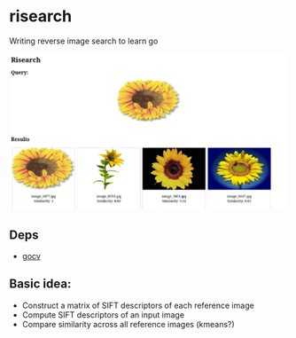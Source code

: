# risearch

Writing reverse image search to learn go

![SIFT Keypoints](screenshot.png)

## Deps
* [gocv](https://gocv.io/)

## Basic idea:
* Construct a matrix of SIFT descriptors of each reference image
* Compute SIFT descriptors of an input image
* Compare similarity across all reference images (kmeans?)
